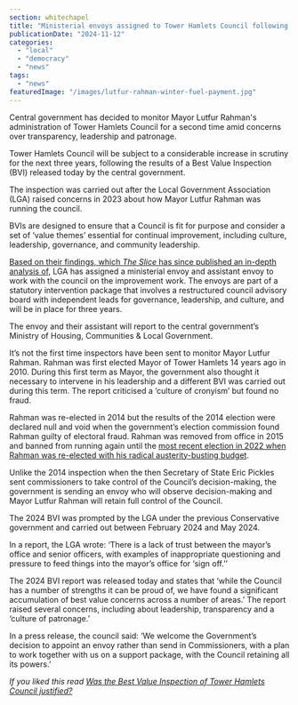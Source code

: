 ```yaml
---
section: whitechapel
title: "Ministerial envoys assigned to Tower Hamlets Council following controversial Best Value Inspection"
publicationDate: "2024-11-12"
categories: 
  - "local"
  - "democracy"
  - "news"
tags: 
  - "news"
featuredImage: "/images/lutfur-rahman-winter-fuel-payment.jpg"
---
```


Central government has decided to monitor Mayor Lutfur Rahman's administration of Tower Hamlets Council for a second time amid concerns over transparency, leadership and patronage.

Tower Hamlets Council will be subject to a considerable increase in scrutiny for the next three years, following the results of a Best Value Inspection (BVI) released today by the central government. 

The inspection was carried out after the Local Government Association (LGA) raised concerns in 2023 about how Mayor Lutfur Rahman was running the council.

BVIs are designed to ensure that a Council is fit for purpose and consider a set of ‘value themes’ essential for continual improvement, including culture, leadership, governance, and community leadership. 

[Based on their findings, which _The Slice_ has since published an in-depth analysis of,](https://whitechapellondon.co.uk/is-best-value-inspection-lutfur-rahman-tower-hamlets-justified/) LGA has assigned a ministerial envoy and assistant envoy to work with the council on the improvement work. The envoys are part of a statutory intervention package that involves a restructured council advisory board with independent leads for governance, leadership, and culture, and will be in place for three years.

The envoy and their assistant will report to the central government’s Ministry of Housing, Communities & Local Government. 

It’s not the first time inspectors have been sent to monitor Mayor Lutfur Rahman. Rahman was first elected Mayor of Tower Hamlets 14 years ago in 2010. During this first term as Mayor, the government also thought it necessary to intervene in his leadership and a different BVI was carried out during this term. The report criticised a ‘culture of cronyism’ but found no fraud. 

Rahman was re-elected in 2014 but the results of the 2014 election were declared null and void when the government’s election commission found Rahman guilty of electoral fraud. Rahman was removed from office in 2015 and banned from running again until the [most recent election in 2022 when Rahman was re-elected with his radical austerity-busting budget](https://romanroadlondon.com/mayor-lutfur-rahman-tower-hamlets-interview/). 

Unlike the 2014 inspection when the then Secretary of State Eric Pickles sent commissioners to take control of the Council’s decision-making, the government is sending an envoy who will observe decision-making and Mayor Lutfur Rahman will retain full control of the Council.

The 2024 BVI was prompted by the LGA under the previous Conservative government and carried out between February 2024 and May 2024. 

In a report, the LGA wrote: ‘There is a lack of trust between the mayor’s office and senior officers, with examples of inappropriate questioning and pressure to feed things into the mayor’s office for ‘sign off.’’ 

The 2024 BVI report was released today and states that ‘while the Council has a number of strengths it can be proud of, we have found a significant accumulation of best value concerns across a number of areas.’ The report raised several concerns, including about leadership, transparency and a ‘culture of patronage.’

In a press release, the council said: ‘We welcome the Government’s decision to appoint an envoy rather than send in Commissioners, with a plan to work together with us on a support package, with the Council retaining all its powers.’ 

_If you liked this read [Was the Best Value Inspection of Tower Hamlets Council justified?](https://whitechapellondon.co.uk/is-best-value-inspection-lutfur-rahman-tower-hamlets-justified/)_
